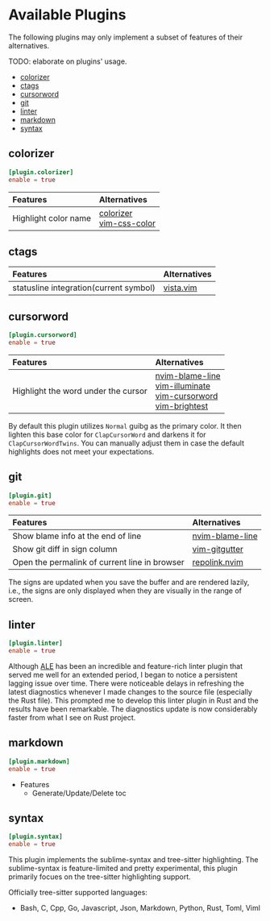 # Available Plugins

The following plugins may only implement a subset of features of their alternatives.

TODO: elaborate on plugins' usage.

<!-- clap-markdown-toc -->

* [colorizer](#colorizer)
* [ctags](#ctags)
* [cursorword](#cursorword)
* [git](#git)
* [linter](#linter)
* [markdown](#markdown)
* [syntax](#syntax)

<!-- /clap-markdown-toc -->

## colorizer

```toml
[plugin.colorizer]
enable = true
```

| Features                               | Alternatives                                                                                                |
| :------------------------------------- | :-----------------------------------------------------                                                      |
| Highlight color name                   | [colorizer](https://github.com/chrisbra/colorizer)</br>[vim-css-color](https://github.com/ap/vim-css-color) |

## ctags

| Features                               | Alternatives                                            |
| :------------------------------------- | :-----------------------------------------------------  |
| statusline integration(current symbol) | [vista.vim](https://github.com/liuchengxu/vista.vim)    |

## cursorword

```toml
[plugin.cursorword]
enable = true
```

| Features                               | Alternatives                                                                                                                                                                                                                                                   |
| :------------------------------------- | :-----------------------------------------------------                                                                                                                                                                                                         |
| Highlight the word under the cursor    | [nvim-blame-line](https://github.com/tveskag/nvim-blame-line)</br>[vim-illuminate](https://github.com/RRethy/vim-illuminate)</br> [vim-cursorword](https://github.com/itchyny/vim-cursorword)</br>[vim-brightest](https://github.com/osyo-manga/vim-brightest) |

By default this plugin utilizes `Normal` guibg as the primary color. It then lighten this base color for `ClapCursorWord` and darkens it for `ClapCursorWordTwins`. You can manually adjust them in case the default highlights does not meet your expectations.

## git

```toml
[plugin.git]
enable = true
```

| Features                                       | Alternatives                                                  |
| :-------------------------------------         | :-----------------------------------------------------        |
| Show blame info at the end of line             | [nvim-blame-line](https://github.com/tveskag/nvim-blame-line) |
| Show git diff in sign column                   | [vim-gitgutter](https://github.com/airblade/vim-gitgutter)    |
| Open the permalink of current line in browser  | [repolink.nvim](https://github.com/9seconds/repolink.nvim)    |

The signs are updated when you save the buffer and are rendered lazily, i.e., the signs are only displayed when they are visually in the range of screen.

## linter

```toml
[plugin.linter]
enable = true
```

Although [ALE](https://github.com/dense-analysis/ale) has been an incredible and feature-rich linter plugin that served me well for an extended
period, I began to notice a persistent lagging issue over time. There were noticeable delays in refreshing
the latest diagnostics whenever I made changes to the source file (especially the Rust file). This prompted
me to develop this linter plugin in Rust and the results have been remarkable. The diagnostics update is now
considerably faster from what I see on Rust project.

## markdown

```toml
[plugin.markdown]
enable = true
```

- Features
    - Generate/Update/Delete toc

## syntax

```toml
[plugin.syntax]
enable = true
```

This plugin implements the sublime-syntax and tree-sitter highlighting. The sublime-syntax is feature-limited and pretty experimental, this plugin primarily focues on the tree-sitter highlighting support.

Officially tree-sitter supported languages:

- Bash, C, Cpp, Go, Javascript, Json, Markdown, Python, Rust, Toml, Viml
